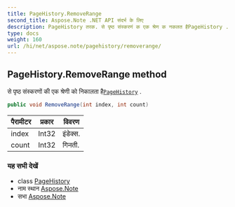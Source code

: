 ```yaml
---
title: PageHistory.RemoveRange
second_title: Aspose.Note .NET API संदर्भ के लिए
description: PageHistory तरक. से पृष्ठ संस्करणं क एक श्रेण क नकलत हैPageHistory .
type: docs
weight: 160
url: /hi/net/aspose.note/pagehistory/removerange/
---
```

## PageHistory.RemoveRange method

से पृष्ठ संस्करणों की एक श्रेणी को निकालता है[`PageHistory`](../) .

```csharp
public void RemoveRange(int index, int count)
```

| पैरामीटर | प्रकार | विवरण |
| --- | --- | --- |
| index | Int32 | इंडेक्स. |
| count | Int32 | गिनती. |

### यह सभी देखें

* class [PageHistory](../)
* नाम स्थान [Aspose.Note](../../pagehistory/)
* सभा [Aspose.Note](../../../)


